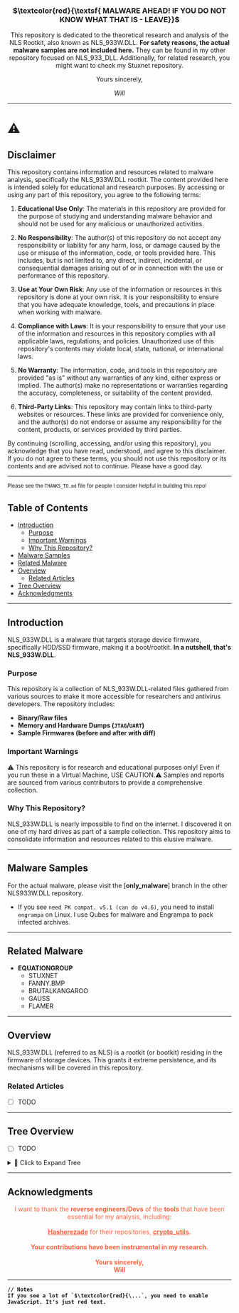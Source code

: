 
<div align="center">
<h3>$\textcolor{red}{\textsf{ MALWARE AHEAD! IF YOU  DO NOT  KNOW WHAT THAT IS - LEAVE}}$ </h3>
This repository is dedicated to the theoretical research and analysis of the NLS Rootkit, also known as NLS_933W.DLL. <b>For safety reasons, the actual malware samples are not included here.</b> They can be found in my other repository focused on NLS_933_DLL. Additionally, for related research, you might want to check my Stuxnet repository.
  
Yours sincerely,

*Will*

</div>

---

# ⚠️
## Disclaimer

This repository contains information and resources related to malware analysis, specifically the NLS_933W.DLL rootkit. The content provided here is intended solely for educational and research purposes. By accessing or using any part of this repository, you agree to the following terms:

1. **Educational Use Only**: The materials in this repository are provided for the purpose of studying and understanding malware behavior and should not be used for any malicious or unauthorized activities.

2. **No Responsibility**: The author(s) of this repository do not accept any responsibility or liability for any harm, loss, or damage caused by the use or misuse of the information, code, or tools provided here. This includes, but is not limited to, any direct, indirect, incidental, or consequential damages arising out of or in connection with the use or performance of this repository.

3. **Use at Your Own Risk**: Any use of the information or resources in this repository is done at your own risk. It is your responsibility to ensure that you have adequate knowledge, tools, and precautions in place when working with malware.

4. **Compliance with Laws**: It is your responsibility to ensure that your use of the information and resources in this repository complies with all applicable laws, regulations, and policies. Unauthorized use of this repository's contents may violate local, state, national, or international laws.

5. **No Warranty**: The information, code, and tools in this repository are provided "as is" without any warranties of any kind, either express or implied. The author(s) make no representations or warranties regarding the accuracy, completeness, or suitability of the content provided.

6. **Third-Party Links**: This repository may contain links to third-party websites or resources. These links are provided for convenience only, and the author(s) do not endorse or assume any responsibility for the content, products, or services provided by third parties.

By continuing (scrolling, accessing, and/or using this repository), you acknowledge that you have read, understood, and agree to this disclaimer. If you do not agree to these terms, you should not use this repository or its contents and are advised not to continue. Please have a good day.

---


<sub>Please see the `THANKS_TO.md` file for people I consider helpful in building this repo!</sub>

## Table of Contents

- [Introduction](#introduction)
  - [Purpose](#purpose)
  - [Important Warnings](#important-warnings)
  - [Why This Repository?](#why-this-repository)
- [Malware Samples](#malware-samples)
- [Related Malware](#related-malware)
- [Overview](#overview)
  - [Related Articles](#related-articles)
- [Tree Overview](#tree-overview)
- [Acknowledgments](#acknowledgments)

---

## Introduction

NLS_933W.DLL is a malware that targets storage device firmware, specifically HDD/SSD firmware, making it a boot/rootkit. **In a nutshell, that's NLS_933W.DLL**.

### Purpose

This repository is a collection of NLS_933W.DLL-related files gathered from various sources to make it more accessible for researchers and antivirus developers. The repository includes:
- **Binary/Raw files**
- **Memory and Hardware Dumps (`JTAG`/`UART`)**
- **Sample Firmwares (before and after with diff)**

### Important Warnings

⚠️ This repository is for research and educational purposes only! Even if you run these in a Virtual Machine, USE CAUTION.⚠️ Samples and reports are sourced from various contributors to provide a comprehensive collection.

### Why This Repository?

NLS_933W.DLL is nearly impossible to find on the internet. I discovered it on one of my hard drives as part of a sample collection. This repository aims to consolidate information and resources related to this elusive malware.

---

## Malware Samples

For the actual malware, please visit the [**only_malware**] branch in the other NLS933W.DLL repository.

- If you see `need PK compat. v5.1 (can do v4.6)`, you need to install `engrampa` on Linux. I use Qubes for malware and Engrampa to pack infected archives.

---

## Related Malware

- **EQUATIONGROUP**
  - STUXNET
  - FANNY.BMP
  - BRUTALKANGAROO
  - GAUSS
  - FLAMER

---

##  Overview

NLS_933W.DLL (referred to as NLS) is a rootkit (or bootkit) residing in the firmware of storage devices. This grants it extreme persistence, and its mechanisms will be covered in this repository.

### Related Articles
- [ ] TODO

---

## Tree Overview
- [ ] TODO

<details>
<summary>🌻 Click to Expand Tree</summary>

 files will be listed here.

</details>


---

## Acknowledgments

<div align="center" style="color: #ff6341;">
  
  I  want to thank the **reverse engineers/Devs** of the **tools** that have been essential for my analysis, including:
  <br><br>
  <a href="https://github.com/hasherezade" style="color: #ff6341;"><b>Hasherezade</b></a> for their repositories, <a href="https://github.com/hasherezade/crypto_utils" style="color: #ff6341;"><b>crypto_utils</a>.
  <br><br>
  Your contributions have been instrumental in my research.
  <br><br>
  Yours sincerely,<br>
  Will
</div>

---

```
// Notes
If you see a lot of `$\textcolor{red}{\...`, you need to enable JavaScript. It's just red text.
```
